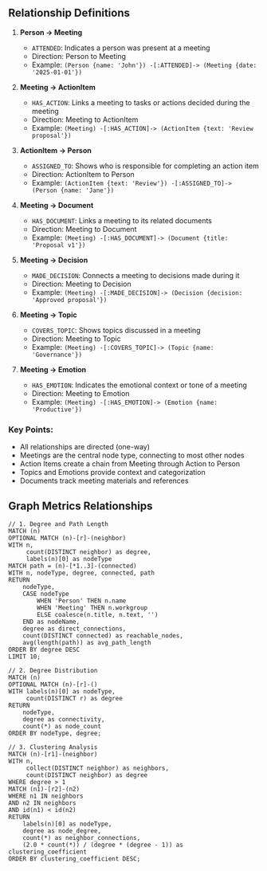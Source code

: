 ## Relationship Definitions

1. **Person -> Meeting**
   - `ATTENDED`: Indicates a person was present at a meeting
   - Direction: Person to Meeting
   - Example: `(Person {name: 'John'}) -[:ATTENDED]-> (Meeting {date: '2025-01-01'})`

2. **Meeting -> ActionItem**
   - `HAS_ACTION`: Links a meeting to tasks or actions decided during the meeting
   - Direction: Meeting to ActionItem
   - Example: `(Meeting) -[:HAS_ACTION]-> (ActionItem {text: 'Review proposal'})`

3. **ActionItem -> Person**
   - `ASSIGNED_TO`: Shows who is responsible for completing an action item
   - Direction: ActionItem to Person
   - Example: `(ActionItem {text: 'Review'}) -[:ASSIGNED_TO]-> (Person {name: 'Jane'})`

4. **Meeting -> Document**
   - `HAS_DOCUMENT`: Links a meeting to its related documents
   - Direction: Meeting to Document
   - Example: `(Meeting) -[:HAS_DOCUMENT]-> (Document {title: 'Proposal v1'})`

5. **Meeting -> Decision**
   - `MADE_DECISION`: Connects a meeting to decisions made during it
   - Direction: Meeting to Decision
   - Example: `(Meeting) -[:MADE_DECISION]-> (Decision {decision: 'Approved proposal'})`

6. **Meeting -> Topic**
   - `COVERS_TOPIC`: Shows topics discussed in a meeting
   - Direction: Meeting to Topic
   - Example: `(Meeting) -[:COVERS_TOPIC]-> (Topic {name: 'Governance'})`

7. **Meeting -> Emotion**
   - `HAS_EMOTION`: Indicates the emotional context or tone of a meeting
   - Direction: Meeting to Emotion
   - Example: `(Meeting) -[:HAS_EMOTION]-> (Emotion {name: 'Productive'})`

### Key Points:
- All relationships are directed (one-way)
- Meetings are the central node type, connecting to most other nodes
- Action Items create a chain from Meeting through Action to Person
- Topics and Emotions provide context and categorization
- Documents track meeting materials and references

## Graph Metrics Relationships

```cypher
// 1. Degree and Path Length
MATCH (n)
OPTIONAL MATCH (n)-[r]-(neighbor)
WITH n, 
     count(DISTINCT neighbor) as degree,
     labels(n)[0] as nodeType
MATCH path = (n)-[*1..3]-(connected)
WITH n, nodeType, degree, connected, path
RETURN 
    nodeType,
    CASE nodeType
        WHEN 'Person' THEN n.name
        WHEN 'Meeting' THEN n.workgroup
        ELSE coalesce(n.title, n.text, '')
    END as nodeName,
    degree as direct_connections,
    count(DISTINCT connected) as reachable_nodes,
    avg(length(path)) as avg_path_length
ORDER BY degree DESC
LIMIT 10;

// 2. Degree Distribution
MATCH (n)
OPTIONAL MATCH (n)-[r]-()
WITH labels(n)[0] as nodeType,
     count(DISTINCT r) as degree
RETURN 
    nodeType,
    degree as connectivity,
    count(*) as node_count
ORDER BY nodeType, degree;

// 3. Clustering Analysis
MATCH (n)-[r1]-(neighbor)
WITH n, 
     collect(DISTINCT neighbor) as neighbors,
     count(DISTINCT neighbor) as degree
WHERE degree > 1
MATCH (n1)-[r2]-(n2)
WHERE n1 IN neighbors 
AND n2 IN neighbors
AND id(n1) < id(n2)
RETURN 
    labels(n)[0] as nodeType,
    degree as node_degree,
    count(*) as neighbor_connections,
    (2.0 * count(*)) / (degree * (degree - 1)) as clustering_coefficient
ORDER BY clustering_coefficient DESC;
```